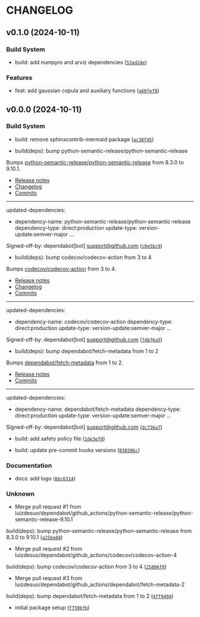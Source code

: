 # CHANGELOG


## v0.1.0 (2024-10-11)

### Build System

* build: add numpyro and arviz dependencies ([`53ad24e`](https://github.com/luizdesuo/banquo/commit/53ad24ed887c5a0193017a9a890fa20c832e1522))

### Features

* feat: add gaussian copula and auxiliary functions ([`a607ef0`](https://github.com/luizdesuo/banquo/commit/a607ef0cd15c514ffd4a0e6abb259a6790203ea9))


## v0.0.0 (2024-10-11)

### Build System

* build: remove sphinxcontrib-mermaid package ([`ac38f45`](https://github.com/luizdesuo/banquo/commit/ac38f45828b58529a88c6ad7fa36dd9c71e71e1e))

* build(deps): bump python-semantic-release/python-semantic-release

Bumps [python-semantic-release/python-semantic-release](https://github.com/python-semantic-release/python-semantic-release) from 8.3.0 to 9.10.1.
- [Release notes](https://github.com/python-semantic-release/python-semantic-release/releases)
- [Changelog](https://github.com/python-semantic-release/python-semantic-release/blob/master/CHANGELOG.md)
- [Commits](https://github.com/python-semantic-release/python-semantic-release/compare/v8.3.0...v9.10.1)

---
updated-dependencies:
- dependency-name: python-semantic-release/python-semantic-release
  dependency-type: direct:production
  update-type: version-update:semver-major
...

Signed-off-by: dependabot[bot] <support@github.com> ([`c0e5bc9`](https://github.com/luizdesuo/banquo/commit/c0e5bc9d39e927b987e3173226dca5a0554f0c0a))

* build(deps): bump codecov/codecov-action from 3 to 4

Bumps [codecov/codecov-action](https://github.com/codecov/codecov-action) from 3 to 4.
- [Release notes](https://github.com/codecov/codecov-action/releases)
- [Changelog](https://github.com/codecov/codecov-action/blob/main/CHANGELOG.md)
- [Commits](https://github.com/codecov/codecov-action/compare/v3...v4)

---
updated-dependencies:
- dependency-name: codecov/codecov-action
  dependency-type: direct:production
  update-type: version-update:semver-major
...

Signed-off-by: dependabot[bot] <support@github.com> ([`7db76a5`](https://github.com/luizdesuo/banquo/commit/7db76a5fb8e0553a1a3f1e065d800fa9583cc09e))

* build(deps): bump dependabot/fetch-metadata from 1 to 2

Bumps [dependabot/fetch-metadata](https://github.com/dependabot/fetch-metadata) from 1 to 2.
- [Release notes](https://github.com/dependabot/fetch-metadata/releases)
- [Commits](https://github.com/dependabot/fetch-metadata/compare/v1...v2)

---
updated-dependencies:
- dependency-name: dependabot/fetch-metadata
  dependency-type: direct:production
  update-type: version-update:semver-major
...

Signed-off-by: dependabot[bot] <support@github.com> ([`dc736a7`](https://github.com/luizdesuo/banquo/commit/dc736a7084a4b21994ce71b66676b40dc9a70206))

* build: add safety policy file ([`1de3ef8`](https://github.com/luizdesuo/banquo/commit/1de3ef85ea312890952bcf3dcfd0dac216042e35))

* build: update pre-commit hooks versions ([`030306c`](https://github.com/luizdesuo/banquo/commit/030306c89d623875aea9f764b8e77536478b84a4))

### Documentation

* docs: add logo ([`6bc6314`](https://github.com/luizdesuo/banquo/commit/6bc6314c531c2893f63942d466be14d97cf3a1d0))

### Unknown

* Merge pull request #1 from luizdesuo/dependabot/github_actions/python-semantic-release/python-semantic-release-9.10.1

build(deps): bump python-semantic-release/python-semantic-release from 8.3.0 to 9.10.1 ([`a25ba68`](https://github.com/luizdesuo/banquo/commit/a25ba68e06c618eab03826d8283e61147ec6abe3))

* Merge pull request #2 from luizdesuo/dependabot/github_actions/codecov/codecov-action-4

build(deps): bump codecov/codecov-action from 3 to 4 ([`25806f9`](https://github.com/luizdesuo/banquo/commit/25806f9191477e995e6f188ff70b703c348924ce))

* Merge pull request #3 from luizdesuo/dependabot/github_actions/dependabot/fetch-metadata-2

build(deps): bump dependabot/fetch-metadata from 1 to 2 ([`4ff9494`](https://github.com/luizdesuo/banquo/commit/4ff9494d05d4a9d74374ba02bd6869a7c79980f0))

* initial package setup ([`f759bfb`](https://github.com/luizdesuo/banquo/commit/f759bfba6f9544cef862877786aa99b47c6bbd34))
